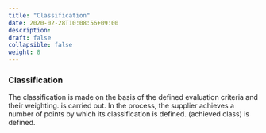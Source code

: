 ```yaml
---
title: "Classification"
date: 2020-02-28T10:08:56+09:00
description: 
draft: false
collapsible: false
weight: 8
---
```

### Classification

The classification is made on the basis of the defined evaluation criteria and their weighting. 
is carried out. In the process, the supplier achieves a number of points by which its classification is defined. 
(achieved class) is defined.